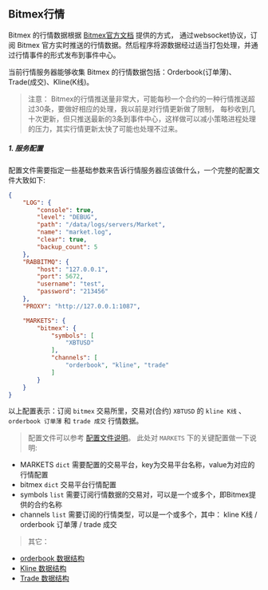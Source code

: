 
## Bitmex行情

Bitmex 的行情数据根据 [Bitmex官方文档](https://www.bitmex.com/app/wsAPI) 提供的方式，
通过websocket协议，订阅 Bitmex 官方实时推送的行情数据。然后程序将源数据经过适当打包处理，并通过行情事件的形式发布到事件中心。

当前行情服务器能够收集 Bitmex 的行情数据包括：Orderbook(订单薄)、Trade(成交)、Kline(K线)。

> 注意： Bitmex的行情推送量非常大，可能每秒一个合约的一种行情推送超过30条，要做好相应的处理，我以前是对行情更新做了限制，
> 每秒收到几十次更新，但只推送最新的3条到事件中心，这样做可以减小策略进程处理的压力，其实行情更新太快了可能也处理不过来。


##### 1. 服务配置

配置文件需要指定一些基础参数来告诉行情服务器应该做什么，一个完整的配置文件大致如下:

```json
{
    "LOG": {
        "console": true,
        "level": "DEBUG",
        "path": "/data/logs/servers/Market",
        "name": "market.log",
        "clear": true,
        "backup_count": 5
    },
    "RABBITMQ": {
        "host": "127.0.0.1",
        "port": 5672,
        "username": "test",
        "password": "213456"
    },
    "PROXY": "http://127.0.0.1:1087",

    "MARKETS": {
        "bitmex": {
            "symbols": [
                "XBTUSD"
            ],
            "channels": [
                "orderbook", "kline", "trade"
            ]
        }
    }
}
```
以上配置表示：订阅 `bitmex` 交易所里，交易对(合约) `XBTUSD` 的 `kline K线` 、 `orderbook 订单薄` 和 `trade 成交` 行情数据。

> 配置文件可以参考 [配置文件说明](https://github.com/TheNextQuant/thenextquant/blob/master/docs/configure/README.md)。
> 此处对 `MARKETS` 下的关键配置做一下说明:
- MARKETS `dict` 需要配置的交易平台，key为交易平台名称，value为对应的行情配置
- bitmex `dict` 交易平台行情配置
- symbols `list` 需要订阅行情数据的交易对，可以是一个或多个，即Bitmex提供的合约名称
- channels `list` 需要订阅的行情类型，可以是一个或多个，其中： kline K线 / orderbook 订单薄 / trade 成交


> 其它：
- [orderbook 数据结构](https://github.com/TheNextQuant/thenextquant/blob/master/docs/market.md#21-%E8%AE%A2%E5%8D%95%E8%96%84orderbook)
- [Kline 数据结构](https://github.com/TheNextQuant/thenextquant/blob/master/docs/market.md#22-k%E7%BA%BFkline)
- [Trade 数据结构](https://github.com/TheNextQuant/thenextquant/blob/master/docs/market.md#23-%E6%88%90%E4%BA%A4trade)
